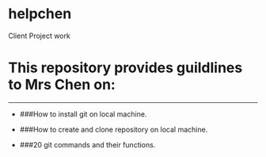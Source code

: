 # helpchen
Client Project work
# This repository provides guildlines to Mrs Chen on:

-----

* ###How to install git on local machine.

* ###How to create and clone repository on local machine.

* ###20 git commands and their functions.
